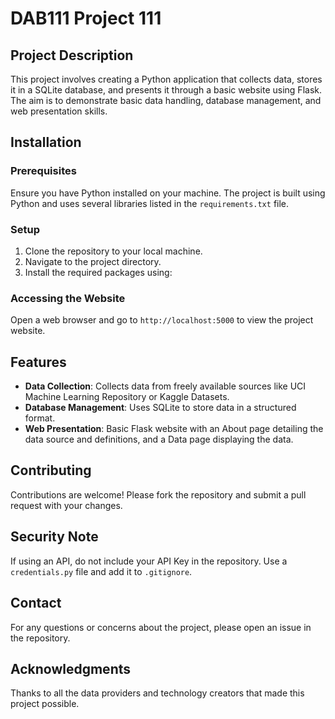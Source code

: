 # DAB111 Project 111

## Project Description
This project involves creating a Python application that collects data, stores it in a SQLite database, and presents it through a basic website using Flask. The aim is to demonstrate basic data handling, database management, and web presentation skills.

## Installation

### Prerequisites
Ensure you have Python installed on your machine. The project is built using Python and uses several libraries listed in the `requirements.txt` file.

### Setup
1. Clone the repository to your local machine.
2. Navigate to the project directory.
3. Install the required packages using:


### Accessing the Website
Open a web browser and go to `http://localhost:5000` to view the project website.

## Features

- **Data Collection**: Collects data from freely available sources like UCI Machine Learning Repository or Kaggle Datasets.
- **Database Management**: Uses SQLite to store data in a structured format.
- **Web Presentation**: Basic Flask website with an About page detailing the data source and definitions, and a Data page displaying the data.

## Contributing
Contributions are welcome! Please fork the repository and submit a pull request with your changes.

## Security Note
If using an API, do not include your API Key in the repository. Use a `credentials.py` file and add it to `.gitignore`.

## Contact
For any questions or concerns about the project, please open an issue in the repository.

## Acknowledgments
Thanks to all the data providers and technology creators that made this project possible.




